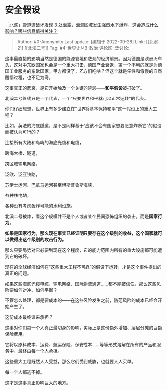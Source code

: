 # 安全假设
[「北溪」管道遭破坏发现 3 处泄露，泄漏区域发生强烈水下爆炸，这会造成什么影响？哪些信息值得关注？](https://www.zhihu.com/question/555941937/answer/2692756756)

> Author: #0-Anonymity
> Last update: [编辑于 2022-09-28]
> Link: [[北溪2]] [[北溪二号]]
> Tag: #4-世界史/4B-政治
> 评论区:
> 泛讨论:

这事最直接的影响当然是德国的能源窘境和悲观的经济前景。因为德国是欧洲火车头，这对中东欧国家也会是一个重大打击。德国产业衰退，第一个不利的就是为德国工业服务的东欧国家。甲方都没了，乙方们吃啥？但这个就是任性和傲慢的自然醒悟过程，也不足为奇。

这事真正的悲哀，是它开始触及一个关键的禁忌——**和平假设**被打破了。

北溪二号管线只是一个代表，一个“只要世界和平就可以正常运转”的代表。

你们仔细想想，世界上有多少建立在“世界将基本保持和平”这一假设上的重大工程？

比如，英法的海底隧道，是不是同样基于“应该不会有国家想要恶意炸断它”的假设而被认为可行的？

连接所有大陆和岛屿的海底光缆和电缆，

跨海大桥、隧道，

跨区域输电网络，

泛欧、泛亚铁路，

苏伊士运河、巴拿马运河甚至博斯普鲁斯海峡，

各种核电站，

各种没有考虑轰炸可能的水利设施。

北溪二号被炸，看这个规模并不是个人或者某个民间恐怖组织的袭击，而是**国家行为**。

**如果是国家行为，那么现在事实已经证明只要存在这个级别的收益，这个国家就可以做得出这个级别的攻击行为。**

那么只要局势对它必要到现在这个程度，它的能力范围内所有的重大设施都可能遭到它的破坏。

现在的全球经济如何在“这些重大工程不可靠”的假设下运转，才是这个事件提出的真正的问题。

如果这些海底光缆电缆、输电网络、国际物流通道……都不能被信任，那么这些风险要如何对冲、如何平衡？

不管怎么处理，都是要成本的——在这些风险发生之前，防范风险的成本已经会开始产生了。

这份成本最终谁来承担？

这事对你们每一个人真正最切身的影响，实际上是这份额外增加、层层分摊的巨额保险费用。

它将以原料成本、运费、航运保险、保安成本……等等形式溶解在所有的产品和服务中，最终由每一个人承担。

这些重大工程既然人人受益，那么它们受到威胁，也就要人人买单。

每一个人都逃不掉。

这才是这事真正影响巨大的地方。

